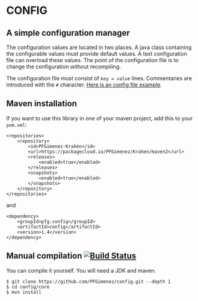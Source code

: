 # CONFIG

## A simple configuration manager

The configuration values are located in two places.
A java class containing the configurable values must provide default values. A text configuration file can overload these values.
The point of the configuration file is to change the configuration without recompiling.

The configuration file must consist of ```key = value``` lines. Commentaries are introduced with the ```#``` character. [Here is an config file example](https://raw.githubusercontent.com/PFGimenez/config/master/example/config_example.ini).

## Maven installation

If you want to use this library in one of your maven project, add this to your `pom.xml`:

    <repositories>
        <repository>
            <id>PFGimenez-Kraken</id>
            <url>https://packagecloud.io/PFGimenez/Kraken/maven2</url>
            <releases>
                <enabled>true</enabled>
            </releases>
            <snapshots>
                <enabled>true</enabled>
            </snapshots>
        </repository>
    </repositories>

and

    <dependency>
        <groupId>pfg.config</groupId>
        <artifactId>config</artifactId>
        <version>1.4</version>
    </dependency>



## Manual compilation [![Build Status](https://travis-ci.org/PFGimenez/config.svg?branch=master)](https://travis-ci.org/PFGimenez/config)

You can compile it yourself. You will need a JDK and maven.

    $ git clone https://github.com/PFGimenez/config.git --depth 1
    $ cd config/core
    $ mvn install
